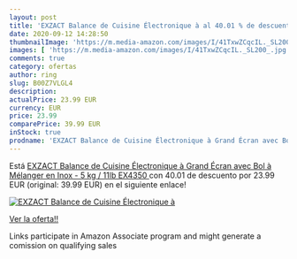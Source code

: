 ```yaml
---
layout: post
title: 'EXZACT Balance de Cuisine Électronique à al 40.01 % de descuento'
date: 2020-09-12 14:28:50
thumbnailImage: 'https://m.media-amazon.com/images/I/41TxwZCqcIL._SL200_.jpg'
images: [ 'https://m.media-amazon.com/images/I/41TxwZCqcIL._SL200_.jpg' ]
comments: true
category: ofertas
author: ring
slug: B00Z7VLGL4
description:
actualPrice: 23.99 EUR
currency: EUR
price: 23.99
comparePrice: 39.99 EUR
inStock: true
prodname: 'EXZACT Balance de Cuisine Électronique à Grand Écran avec Bol à Mélanger en Inox - 5 kg / 11lb  EX4350 '
---
```


Está [EXZACT Balance de Cuisine Électronique à Grand Écran avec Bol à Mélanger en Inox - 5 kg / 11lb  EX4350 ](https://www.amazon.fr/dp/B00Z7VLGL4/?tag=tolees0d-21) con 40.01 de descuento por 23.99 EUR (original: 39.99 EUR) en el siguiente enlace!

[![EXZACT Balance de Cuisine Électronique à](https://m.media-amazon.com/images/I/41TxwZCqcIL._SL200_.jpg)](https://www.amazon.fr/dp/B00Z7VLGL4/?tag=tolees0d-21)

[Ver la oferta!!](https://www.amazon.fr/dp/B00Z7VLGL4/?tag=tolees0d-21)

Links participate in Amazon Associate program and might generate a comission on qualifying sales


